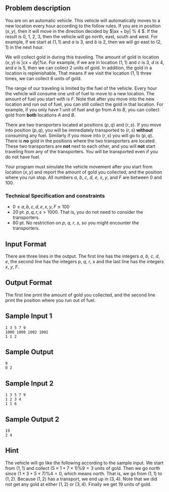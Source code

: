 ## Problem description ##

You are on an automatic vehicle. This vehicle will automatically moves to a new location every hour according to the follow rules. If you are in position $(x, y)$, then it will move in the direction decided by $|ax + by| \% 4 $. If the result is $0$, $1$, $2$, $3$, then the vehicle will go north, east, south and west. For example, if we start at $(1, 1)$ and $a$ is $3$, and $b$ is $2$, then we will go east to $(2, 1)$ in the next hour.

We will collect gold in during this traveling. The amount of gold in location $(x, y)$ is $|cx + dy| \% e$. For example, if we are in location $(1, 1)$ and $c$ is $3$, $d$ is $4$, and $e$ is $5$, then we can collect $2$ units of gold. In addition, the gold in a location is replenishable, That means if we visit the location $(1, 1)$ three times, we can collect $6$ units of gold.

The range of our traveling is limited by the fuel of the vehicle. Every hour the vehicle will consume one unit of fuel to move to a new location. The amount of fuel you start with is $F$. Note that after you move into the new location and run out of fuel, you can still collect the gold in that location. For example, if you only have $1$ unit of fuel and go from $A$ to $B$, you can collect gold from $\textbf{both}$ locations $A$ and $B$.

There are two transporters located at positions $(p, q)$ and $(r, s)$. If you move into position $(p, q)$, you will be immediately transported to $(r, s)$ $\textbf{without}$ consuming any fuel. Similarly if you move into $(r, s)$ you will go to $(p, q)$. There is $\textbf{no}$ gold in the positions where the two transporters are located. These two transporters are $\textbf{not}$ next to each other, and you will $\textbf{not}$ start traveling from any of the transporters. You will be transported even if you do not have fuel.

Your program must simulate the vehicle movement after you start from location $(x, y)$ and report the amount of gold you collected, and the position where you run stop. All numbers $a$, $b$, $c$, $d$, $e$, $x$, $y$, and $F$ are between $0$ and $100$.


### Technical Specification and constraints ###

* $0 \le a, b, c, d, e, x, y, F \le 100$
* 20 pt. $p, q, r, s > 1000$. That is, you do not need to consider the transporters.
* 80 pt. No restriction on $p$, $q$, $r$, $s$, so you might encounter the transporters.

## Input Format ##

There are three lines in the output. The first line has the integers $a$, $b$, $c$, $d$, $e$, the second line has the integers $p$, $q$, $r$, $s$ and the last line has the integers $x$, $y$, $F$.

## Output Format ##

The first line print the amount of gold you collected, and the second line print the position where you run out of fuel.

## Sample Input 1 ##
```
1 3 5 7 9
1000 1000 1002 1002
1 1 2
```


## Sample Output ##
```
9
0 2
```

## Sample Input 2 ##
```
1 3 5 7 9
1 2 3 4
1 1 6
```

## Sample Output 2 ##
```
19
2 4
```

## Hint ##

The vehicle will go like the following according to the sample input. We start from $(1, 1)$ and collect $(5 \times 1 + 7 \times 1) \% 9 = 3$ units of gold. Then we go north since $(1 \times 3 + 5 \times 7) \% 4 = 0$, which means north. That is, we go from $(1, 1)$ to $(1, 2)$. Because  $(1, 2)$ has a transport, we end up in $(3, 4)$. Note that we did not get any gold at either $(1, 2)$ or $(3, 4)$. Finally we get $19$ units of gold.
